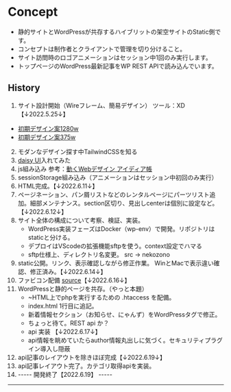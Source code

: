 # Concept

- 静的サイトとWordPressが共存するハイブリットの架空サイトのStatic側です。
- コンセプトは制作者とクライアントで管理を切り分けること。
- サイト訪問時のロゴアニメーションはセッション中1回のみ実行します。
- トップページのWordPress最新記事をWP REST APIで読み込んでいます。

## History

1. サイト設計開始（Wireフレーム、簡易デザイン） ツール：XD【↓2022.5.25↓】
  - [初期デザイン案1280w](https://xd.adobe.com/view/193944f9-4114-4ae5-bb9f-5cd4284df7d6-4c6a/?fullscreen)
  - [初期デザイン案375w](https://xd.adobe.com/view/e0d61eca-fe49-4461-8113-8ac5e36b7315-b585/?fullscreen)
2. モダンなデザイン探す中TailwindCSSを知る
3. [daisy UI](https://daisyui.com/)入れてみた
4. js組み込み 参考：[動くWebデザイン
アイディア帳](https://coco-factory.jp/ugokuweb/)
5. sessionStorage組み込み（アニメーションはセッション中初回のみ実行）
6. HTML完成。【↓2022.6.11↓】
7. ページネーション、パン屑リストなどのレンタルページにパーツリスト追加。細部メンテナンス。section区切り、見出しcenterは個別に設定など。【↓2022.6.12↓】
8. サイト全体の構成について考察、検証、実装。
   - WordPress実装フェーズはDocker（wp-env）で開発。リポジトリはstaticと分ける。
   - デプロイはVScodeの拡張機能sftpを使う。context設定でハマる
   - sftp仕様上、ディレクトリ名変更。 src → nekozono 
9.  static公開。リンク、表示確認しながら修正作業。 WinとMacで表示違い確認、修正済み。【↓2022.6.14↓】
10. ファビコン配備 [source](https://evilmartians.com/chronicles/how-to-favicon-in-2021-six-files-that-fit-most-needs)【↓2022.6.16↓】
11. WordPressと静的ページを共存。（やっと本題）
    - ~HTML上でphpを実行するための .htaccess を配備。
    - index.html 1行目に追記。
    - 新着情報セクション（お知らせ、にゃんず）をWordPressタグで修正。
    - ちょっと待て。REST api か？
    - api 実装 【↓2022.6.17↓】
    - api情報を眺めていたらauthor情報丸出しに気づく。セキュリティプラグイン導入し隠蔽 
12. api記事のレイアウトを除きほぼ完成【↓2022.6.19↓】
13. api記事レイアウト完了。カテゴリ取得apiを実装。
14. ----- 開発終了【2022.6.19】 -----

---
